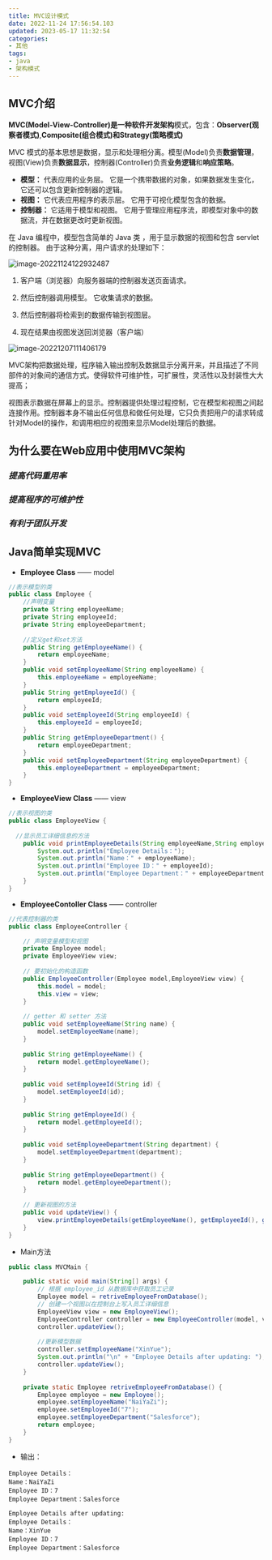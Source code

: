 ```yaml
---
title: MVC设计模式
date: 2022-11-24 17:56:54.103
updated: 2023-05-17 11:32:54
categories: 
- 其他
tags: 
- java
- 架构模式
---
```


## MVC介绍

**MVC(Model-View-Controller)**是一种**软件开发架构**模式，包含：**Observer(观察者模式)**,**Composite(组合模式)**和**Strategy(策略模式)** 



MVC 模式的基本思想是数据，显示和处理相分离。模型(Model)负责**数据管理**，视图(View)负责**数据显示**，控制器(Controller)负责**业务逻辑**和**响应策略**。

* **模型：** 代表应用的业务层。   它是一个携带数据的对象，如果数据发生变化，它还可以包含更新控制器的逻辑。 
* **视图：** 它代表应用程序的表示层。   它用于可视化模型包含的数据。 
* **控制器：** 它适用于模型和视图。   它用于管理应用程序流，即模型对象中的数据流，并在数据更改时更新视图。 

在 Java 编程中，模型包含简单的 Java 类 ，用于显示数据的视图和包含 servlet的控制器。   由于这种分离，用户请求的处理如下： 

![image-20221124122932487](https://wrxinyue.oss-cn-hongkong.aliyuncs.com/img/image-20221124122932487.png)

1. 客户端（浏览器）向服务器端的控制器发送页面请求。 

2. 然后控制器调用模型。  它收集请求的数据。 

3. 然后控制器将检索到的数据传输到视图层。 

4. 现在结果由视图发送回浏览器（客户端）

![image-20221207111406179](https://wrxinyue.oss-cn-hongkong.aliyuncs.com/img/image-20221207111406179.png)

MVC架构把数据处理，程序输入输出控制及数据显示分离开来，并且描述了不同部件的对象间的通信方式。使得软件可维护性，可扩展性，灵活性以及封装性大大提高；

视图表示数据在屏幕上的显示。控制器提供处理过程控制，它在模型和视图之间起连接作用。控制器本身不输出任何信息和做任何处理，它只负责把用户的请求转成针对Model的操作，和调用相应的视图来显示Model处理后的数据。

## 为什么要在Web应用中使用MVC架构

### *提高代码重用率*

### *提高程序的可维护性*

### *有利于团队开发*



## Java简单实现MVC

* **Employee Class** —— model 

~~~java
//表示模型的类
public class Employee {
    //声明变量
    private String employeeName;
    private String employeeId;
    private String employeeDepartment;
    
    //定义get和set方法
    public String getEmployeeName() {
        return employeeName;
    }
    public void setEmployeeName(String employeeName) {
        this.employeeName = employeeName;
    }
    public String getEmployeeId() {
        return employeeId;
    }
    public void setEmployeeId(String employeeId) {
        this.employeeId = employeeId;
    }
    public String getEmployeeDepartment() {
        return employeeDepartment;
    }
    public void setEmployeeDepartment(String employeeDepartment) {
        this.employeeDepartment = employeeDepartment;
    }
}
~~~

* **EmployeeView Class** —— view

~~~java
//表示视图的类 
public class EmployeeView {
    
  //显示员工详细信息的方法
    public void printEmployeeDetails(String employeeName,String employeeId,String employeeDepartment) {
        System.out.println("Employee Details：");
        System.out.println("Name：" + employeeName);
        System.out.println("Employee ID：" + employeeId);
        System.out.println("Employee Department：" + employeeDepartment);
    }
}
~~~

* **EmployeeContoller Class** —— controller

~~~java
//代表控制器的类
public class EmployeeController {

    // 声明变量模型和视图  
    private Employee model;
    private EmployeeView view;
    
    // 要初始化的构造函数
    public EmployeeController(Employee model,EmployeeView view) {
        this.model = model;
        this.view = view;
    }
    
    // getter 和 setter 方法
    public void setEmployeeName(String name) {
        model.setEmployeeName(name);
    }
    
    public String getEmployeeName() {
        return model.getEmployeeName();
    }
    
    public void setEmployeeId(String id) {
        model.setEmployeeId(id);
    }
    
    public String getEmployeeId() {
        return model.getEmployeeId();
    }
    
    public void setEmployeeDepartment(String department) {
        model.setEmployeeDepartment(department);
    }
    
    public String getEmployeeDepartment() {
        return model.getEmployeeDepartment();
    }
    
    // 更新视图的方法
    public void updateView() {
        view.printEmployeeDetails(getEmployeeName(), getEmployeeId(), getEmployeeDepartment());
    }
}
~~~

* Main方法

~~~java
public class MVCMain {

    public static void main(String[] args) {
        // 根据 employee_id 从数据库中获取员工记录
        Employee model = retriveEmployeeFromDatabase();
        // 创建一个视图以在控制台上写入员工详细信息
        EmployeeView view = new EmployeeView();
        EmployeeController controller = new EmployeeController(model, view);
        controller.updateView();
        
        //更新模型数据
        controller.setEmployeeName("XinYue");
        System.out.println("\n" + "Employee Details after updating: ");
        controller.updateView();
    }
    
    private static Employee retriveEmployeeFromDatabase() {
        Employee employee = new Employee();
        employee.setEmployeeName("NaiYaZi");
        employee.setEmployeeId("7");
        employee.setEmployeeDepartment("Salesforce");
        return employee;
    }
}
~~~

*  输出：

~~~
Employee Details：
Name：NaiYaZi
Employee ID：7
Employee Department：Salesforce

Employee Details after updating: 
Employee Details：
Name：XinYue
Employee ID：7
Employee Department：Salesforce
~~~

